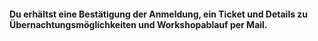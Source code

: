#### Du erhältst eine Bestätigung der Anmeldung, ein Ticket und Details zu Übernachtungsmöglichkeiten und Workshopablauf per Mail.
